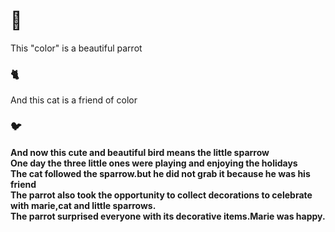 # 🦜
This "color" is a beautiful parrot                                                                                      
### 🐈
And this cat is a friend of color                                                                                       
### 🐦
**And now this cute and beautiful bird means the little sparrow**                                                      
**One day the three little ones were playing and enjoying the holidays**                                               
**The cat followed the sparrow.but he did not grab it because he was his friend**                                       
**The parrot also took the opportunity to collect decorations to celebrate with marie,cat and little sparrows.**        
**The parrot surprised everyone with its decorative items.Marie was happy.**








